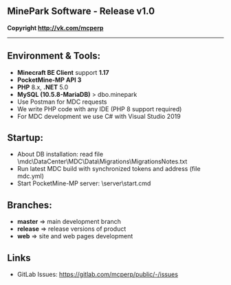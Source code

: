 ## MinePark Software - Release v1.0

__Copyright http://vk.com/mcperp__
____

## Environment & Tools:
- **Minecraft BE Client** support **1.17**
- **PocketMine-MP API 3**
- **PHP** 8.x, **.NET** 5.0
- **MySQL (10.5.8-MariaDB)** > dbo.minepark
- Use Postman for MDC requests
- We write PHP code with any IDE (PHP 8 support required)
- For MDC development we use C# with Visual Studio 2019

## Startup:
- About DB installation: read file \mdc\DataCenter\MDC\Data\Migrations\MigrationsNotes.txt
- Run latest MDC build with synchronized tokens and address (file mdc.yml)
- Start PocketMine-MP server: \server\start.cmd

## Branches:
- **master** => main development branch
- **release** => release versions of product
- **web** => site and web pages development

## Links
- GitLab Issues: https://gitlab.com/mcperp/public/-/issues
